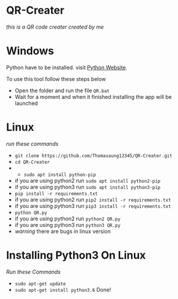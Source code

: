# QR-Creater 
*this is a QR code creater created by me*

# Windows
Python have to be installed. visit [Python Website](https://python.org).


To use this tool follow these steps below
- Open the folder and run the file ```QR.bat```
- Wait for a moment and when it finished installing the app will be launched

# Linux
*run these commands*
- ```git clone https://github.com/Thomasaung12345/QR-Creater.git```
- ```cd QR-Creater```
- - ```sudo apt install python-pip```
- if you are using python2 run ```sudo apt install python2-pip```
- if you are using python3 run ```sudo apt install python3-pip```
- ```pip install -r requirements.txt```
- if you are using python2 run ```pip2 install -r requirements.txt```
- if you are using python3 run ```pip3 install -r requirements.txt```
- ```python QR.py```
- if you are using python2 run ```python2 QR.py```
- if you are using python3 run ```python3 QR.py```
- _warning_ there are bugs in linux version

# Installing Python3 On Linux
*Run these Commands*
- ```sudo apt-get update```
- ```sudo apt-get install python3.6```
Done!
